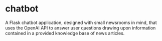 # chatbot
A Flask chatbot application, designed with small newsrooms in mind, that uses the OpenAI API to answer user questions drawing upon information contained in a provided knowledge base of news articles.
